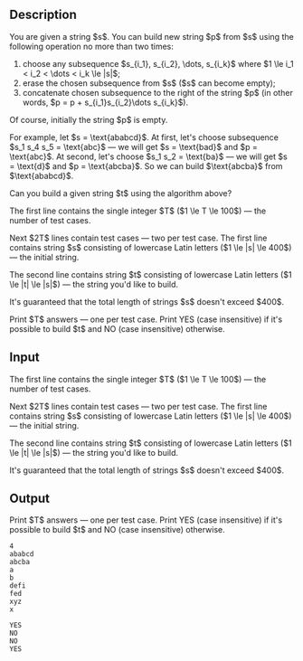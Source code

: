 ## Description

<div><p>You are given a string $s$. You can build new string $p$ from $s$ using the following operation <span class="tex-font-style-bf">no more than two times</span>: </p><ol> <li> choose any subsequence $s_{i_1}, s_{i_2}, \dots, s_{i_k}$ where $1 \le i_1 &lt; i_2 &lt; \dots &lt; i_k \le |s|$; </li><li> erase the chosen subsequence from $s$ ($s$ can become empty); </li><li> concatenate chosen subsequence to the right of the string $p$ (in other words, $p = p + s_{i_1}s_{i_2}\dots s_{i_k}$). </li></ol><p>Of course, initially the string $p$ is empty. </p><p>For example, let $s = \text{ababcd}$. At first, let's choose subsequence $s_1 s_4 s_5 = \text{abc}$ — we will get $s = \text{bad}$ and $p = \text{abc}$. At second, let's choose $s_1 s_2 = \text{ba}$ — we will get $s = \text{d}$ and $p = \text{abcba}$. So we can build $\text{abcba}$ from $\text{ababcd}$.</p><p>Can you build a given string $t$ using the algorithm above?</p></div><div class="input-specification"><p>The first line contains the single integer $T$ ($1 \le T \le 100$) — the number of test cases.</p><p>Next $2T$ lines contain test cases — two per test case. The first line contains string $s$ consisting of lowercase Latin letters ($1 \le |s| \le 400$) — the initial string.</p><p>The second line contains string $t$ consisting of lowercase Latin letters ($1 \le |t| \le |s|$) — the string you'd like to build.</p><p><span class="tex-font-style-it">It's guaranteed that the total length of strings $s$ doesn't exceed $400$.</span></p></div><div class="output-specification"><p>Print $T$ answers — one per test case. Print <span class="tex-font-style-tt">YES</span> (case insensitive) if it's possible to build $t$ and <span class="tex-font-style-tt">NO</span> (case insensitive) otherwise.</p></div>

## Input

<p>The first line contains the single integer $T$ ($1 \le T \le 100$) — the number of test cases.</p><p>Next $2T$ lines contain test cases — two per test case. The first line contains string $s$ consisting of lowercase Latin letters ($1 \le |s| \le 400$) — the initial string.</p><p>The second line contains string $t$ consisting of lowercase Latin letters ($1 \le |t| \le |s|$) — the string you'd like to build.</p><p><span class="tex-font-style-it">It's guaranteed that the total length of strings $s$ doesn't exceed $400$.</span></p>

## Output

<p>Print $T$ answers — one per test case. Print <span class="tex-font-style-tt">YES</span> (case insensitive) if it's possible to build $t$ and <span class="tex-font-style-tt">NO</span> (case insensitive) otherwise.</p>





```input1
4
ababcd
abcba
a
b
defi
fed
xyz
x
```




```output1
YES
NO
NO
YES
```


